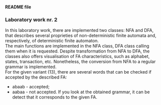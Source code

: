 #### README file
### Laboratory work nr. 2

In this laboratory work, there are implemented two classes: NFA and DFA, that describes
several proprieties of non-deterministic finite automata and, respectively, of deterministic
finite automaton.\
The main functions are implemented in the NFA class, DFA class calling them when it is 
requested. Despite transformation from NFA to DFA, the classes also offers visualisation
of FA characteristics, such as alphabet, states, transaction, etc. Nonetheless, the conversion
from NFA to a regular grammar is implemented. \
For the given variant (13), there are several words that can be checked if accepted by the
described FA:
* abaab - accepted;
* aabaa - not accepted.
If you look at the obtained grammar, it can be detect that it corresponds to the given FA. 
